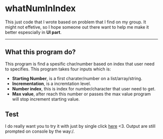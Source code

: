 # whatNumInIndex
This just code that I wrote based on problem that I find on my group. It might not effetive, so I hope someone out there want to help me make it better espescially in <b>UI part</b>.
<hr>
<h2>What this program do?</h2>
This program is find a spesific char/number based on index that user need to specifies.
This program takes four inputs which is:
<ul>
  <li><strong>Starting Number</strong>, is a first charater/number on a list/array/string.</li>
  <li><strong>Incrementation</strong>, is a incremtation level.</li>
  <li><strong>Number index</strong>, this is index for number/character that user need to get.</li>
  <li><strong>Max value</strong>, after reach this number or passes the max value program will stop increment starting value.</li>
</ul>
<h2>Test</h2>
I do really want you to try it with just by single click <a href="https://whatnuminindex.khubayan.repl.co" target="_blank">here</a> <3. Output are still prompted on console by the way:/.
